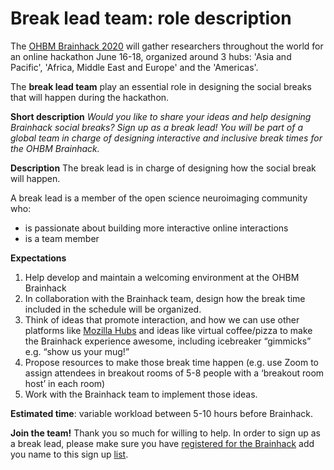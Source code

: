 # Break lead team: role description

The [OHBM Brainhack 2020](https://ohbm.github.io/hackathon2020/) will gather researchers throughout
the world for an online hackathon June 16-18, organized around 3 hubs: 'Asia and Pacific', 'Africa,
Middle East and Europe' and the 'Americas'.

The **break lead team** play an essential role in designing the social breaks that will happen during the hackathon.

**Short description**
*Would you like to share your ideas and help designing Brainhack social breaks? Sign up as a break
lead! You will be part of a global team in charge of designing interactive and inclusive break times
for the OHBM Brainhack.*

**Description**
The break lead is in charge of designing how the social break will happen.

A break lead is a member of the open science neuroimaging community who:
-   is passionate about building more interactive online interactions
-   is a team member

**Expectations**
1. Help develop and maintain a welcoming environment at the OHBM Brainhack
2. In collaboration with the Brainhack team, design how the break time included in the schedule will
be organized.
3. Think of ideas that promote interaction, and how we can use other platforms like [Mozilla Hubs](https://hubs.mozilla.com/#/) and ideas like virtual coffee/pizza to make the Brainhack experience awesome, including icebreaker
“gimmicks” e.g. “show us your mug!”
4. Propose resources to make those break time happen (e.g. use Zoom to assign attendees in breakout
rooms of 5-8 people with a ‘breakout room host’ in each room)
6. Work with the Brainhack team to implement those ideas.

**Estimated time**: variable workload between 5-10 hours before Brainhack.

**Join the team!** Thank you so much for willing to help. In order to sign up as a break lead, please make sure you have 
[registered for the Brainhack](https://www.humanbrainmapping.org/i4a/ams/meetings/index.cfm?controller=meetings&action=startRegistration&conferenceID=128&reginit=1&pageID=3978)
add you name to this sign up [list](https://pad.inria.fr/p/np_AQtc9u7wqncYHNGU_brainhack).
